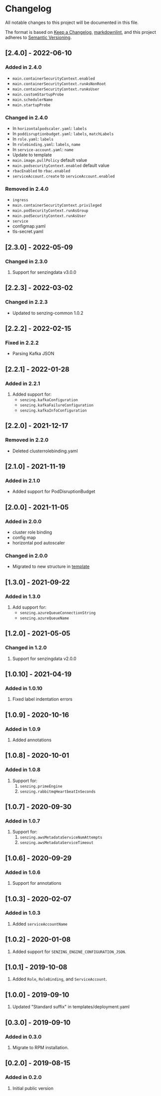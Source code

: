 # Changelog

All notable changes to this project will be documented in this file.

The format is based on [Keep a Changelog](https://keepachangelog.com/en/1.0.0/),
[markdownlint](https://dlaa.me/markdownlint/),
and this project adheres to [Semantic Versioning](https://semver.org/spec/v2.0.0.html).

## [2.4.0] - 2022-06-10

### Added in 2.4.0

- `main.containerSecurityContext.enabled`
- `main.containerSecurityContext.runAsNonRoot`
- `main.containerSecurityContext.runAsUser`
- `main.customStartupProbe`
- `main.schedulerName`
- `main.startupProbe`

### Changed in 2.4.0

- In `horizontalpodscaler.yaml`: `labels`
- In `poddisruptionbudget.yaml`: `labels`, `matchLabels`
- In `role.yaml`: `labels`
- In `rolebinding.yaml`: `labels`, `name`
- In `service-account.yaml`: `name`
- Update to template
- `main.image.pullPolicy` default value
- `main.podsecurityContext.enabled` default value
- `rbacEnabled` to `rbac.enabled`
- `serviceAccount.create` to `serviceAccount.enabled`

### Removed in 2.4.0

- `ingress`
- `main.containerSecurityContext.privileged`
- `main.podSecurityContext.runAsGroup`
- `main.podSecurityContext.runAsUser`
- `service`
- configmap.yaml
- tls-secret.yaml

## [2.3.0] - 2022-05-09

### Changed in 2.3.0

1. Support for senzingdata v3.0.0

## [2.2.3] - 2022-03-02

### Changed in 2.2.3

- Updated to senzing-common 1.0.2

## [2.2.2] - 2022-02-15

### Fixed in 2.2.2

- Parsing Kafka JSON

## [2.2.1] - 2022-01-28

### Added in 2.2.1

1. Added support for:
   - `senzing.kafkaConfiguration`
   - `senzing.kafkaFailureConfiguration`
   - `senzing.kafkaInfoConfiguration`

## [2.2.0] - 2021-12-17

### Removed in 2.2.0

- Deleted clusterrolebinding.yaml

## [2.1.0] - 2021-11-19

### Added in 2.1.0

- Added support for PodDisruptionBudget

## [2.0.0] - 2021-11-05

### Added in 2.0.0

- cluster role binding
- config map
- horizontal pod autoscaler

### Changed in 2.0.0

- Migrated to new structure in [template](https://github.com/Senzing/charts/tree/main/template)

## [1.3.0] - 2021-09-22

### Added in 1.3.0

1. Add support for:
   - `senzing.azureQueueConnectionString`
   - `senzing.azureQueueName`

## [1.2.0] - 2021-05-05

### Changed in 1.2.0

1. Support for senzingdata v2.0.0

## [1.0.10] - 2021-04-19

### Added in 1.0.10

1. Fixed label indentation errors

## [1.0.9] - 2020-10-16

### Added in 1.0.9

1. Added annotations

## [1.0.8] - 2020-10-01

### Added in 1.0.8

1. Support for:
    1. `senzing.primeEngine`
    1. `senzing.rabbitmqHeartbeatInSeconds`

## [1.0.7] - 2020-09-30

### Added in 1.0.7

1. Support for:
    1. `senzing.awsMetadataServiceNumAttempts`
    1. `senzing.awsMetadataServiceTimeout`

## [1.0.6] - 2020-09-29

### Added in 1.0.6

1. Support for annotations

## [1.0.3] - 2020-02-07

### Added in 1.0.3

1. Added `serviceAccountName`

## [1.0.2] - 2020-01-08

1. Added support for `SENZING_ENGINE_CONFIGURATION_JSON`.

## [1.0.1] - 2019-10-08

1. Added `Role`, `RoleBinding`, and `ServiceAccount`.

## [1.0.0] - 2019-09-10

1. Updated "Standard suffix" in templates/deployment.yaml

## [0.3.0] - 2019-09-10

### Added in 0.3.0

1. Migrate to RPM installation.

## [0.2.0] - 2019-08-15

### Added in 0.2.0

1. Initial public version
